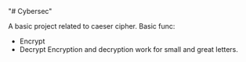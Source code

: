 "# Cybersec" 

A basic project related to caeser cipher.
Basic func:
+ Encrypt
+ Decrypt
Encryption and decryption work for small and great letters.
